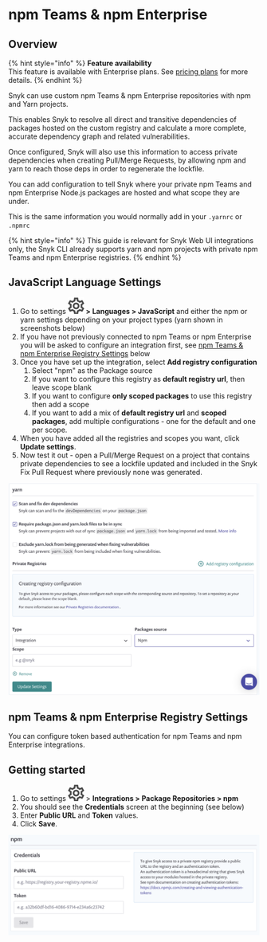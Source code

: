 # npm Teams & npm Enterprise

## O**verview**

{% hint style="info" %}
**Feature availability**\
This feature is available with Enterprise plans. See [pricing plans](https://snyk.io/plans/) for more details.
{% endhint %}

Snyk can use custom npm Teams & npm Enterprise repositories with npm and Yarn projects.

This enables Snyk to resolve all direct and transitive dependencies of packages hosted on the custom registry and calculate a more complete, accurate dependency graph and related vulnerabilities.

Once configured, Snyk will also use this information to access private dependencies when creating Pull/Merge Requests, by allowing npm and yarn to reach those deps in order to regenerate the lockfile.

You can add configuration to tell Snyk where your private npm Teams and npm Enterprise Node.js packages are hosted and what scope they are under.

This is the same information you would normally add in your `.yarnrc` or `.npmrc`

{% hint style="info" %}
This guide is relevant for Snyk Web UI integrations only, the Snyk CLI already supports yarn and npm projects with private npm Teams and npm Enterprise registries.
{% endhint %}

## JavaScript Language Settings

1. Go to settings <img src="../../.gitbook/assets/cog_icon.png" alt="" data-size="line"> **> Languages > JavaScript** and either the npm or yarn settings depending on your project types (yarn shown in screenshots below)
2. If you have not previously connected to npm Teams or npm Enterprise you will be asked to configure an integration first, see [npm Teams & npm Enterprise Registry Settings](npm-teams-and-npm-enterprise-for-npms.md) below
3. Once you have set up the integration, select **Add registry configuration**
   1. Select "npm" as the Package source
   2. If you want to configure this registry as **default registry url**, then leave scope blank
   3. If you want to configure **only scoped packages** to use this registry then add a scope
   4. If you want to add a mix of **default registry url** and **scoped packages**, add multiple configurations - one for the default and one per scope.
4. When you have added all the registries and scopes you want, click **Update settings**.
5. Now test it out - open a Pull/Merge Request on a project that contains private dependencies to see a lockfile updated and included in the Snyk Fix Pull Request where previously none was generated.

![](<../../.gitbook/assets/image (34) (1) (1).png>)

## npm Teams & npm Enterprise Registry Settings

You can configure token based authentication for npm Teams and npm Enterprise integrations.

## Getting started

1. Go to settings <img src="../../.gitbook/assets/cog_icon.png" alt="" data-size="line"> > **Integrations > Package Repositories > npm**
2. You should see the **Credentials** screen at the beginning (see below)
3. Enter **Public URL** and **Token** values.
4. Click **Save**.

![](<../../.gitbook/assets/image (35).png>)
